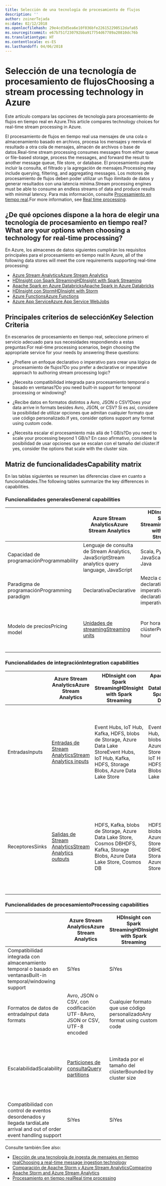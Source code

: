 ```yaml
---
title: Selección de una tecnología de procesamiento de flujos
description: ''
author: zoinerTejada
ms:date: 02/12/2018
ms.openlocfilehash: 29e4cd3d5ea6e10f036bfe226152290512dafa65
ms.sourcegitcommit: e67b751f230792bba917754d67789a20810dc76b
ms.translationtype: HT
ms.contentlocale: es-ES
ms.lasthandoff: 04/06/2018
---
```

# <a name="choosing-a-stream-processing-technology-in-azure"></a><span data-ttu-id="dabec-102">Selección de una tecnología de procesamiento de flujos</span><span class="sxs-lookup"><span data-stu-id="dabec-102">Choosing a stream processing technology in Azure</span></span>

<span data-ttu-id="dabec-103">Este artículo compara las opciones de tecnología para procesamiento de flujos en tiempo real en Azure.</span><span class="sxs-lookup"><span data-stu-id="dabec-103">This article compares technology choices for real-time stream processing in Azure.</span></span>

<span data-ttu-id="dabec-104">El procesamiento de flujos en tiempo real usa mensajes de una cola o almacenamiento basado en archivos, procesa los mensajes y reenvía el resultado a otra cola de mensajes, almacén de archivos o base de datos.</span><span class="sxs-lookup"><span data-stu-id="dabec-104">Real-time stream processing consumes messages from either queue or file-based storage, process the messages, and forward the result to another message queue, file store, or database.</span></span> <span data-ttu-id="dabec-105">El procesamiento puede incluir la consulta, el filtrado y la agregación de mensajes.</span><span class="sxs-lookup"><span data-stu-id="dabec-105">Processing may include querying, filtering, and aggregating messages.</span></span> <span data-ttu-id="dabec-106">Los motores de procesamiento de flujos deben poder utilizar un flujo ilimitado de datos y generar resultados con una latencia mínima.</span><span class="sxs-lookup"><span data-stu-id="dabec-106">Stream processing engines must be able to consume an endless streams of data and produce results with minimal latency.</span></span> <span data-ttu-id="dabec-107">Para más información, consulte [Procesamiento en tiempo real](../big-data/real-time-processing.md).</span><span class="sxs-lookup"><span data-stu-id="dabec-107">For more information, see [Real time processing](../big-data/real-time-processing.md).</span></span>

## <a name="what-are-your-options-when-choosing-a-technology-for-real-time-processing"></a><span data-ttu-id="dabec-108">¿De qué opciones dispone a la hora de elegir una tecnología de procesamiento en tiempo real?</span><span class="sxs-lookup"><span data-stu-id="dabec-108">What are your options when choosing a technology for real-time processing?</span></span>
<span data-ttu-id="dabec-109">En Azure, los almacenes de datos siguientes cumplirán los requisitos principales para el procesamiento en tiempo real:</span><span class="sxs-lookup"><span data-stu-id="dabec-109">In Azure, all of the following data stores will meet the core requirements supporting real-time processing:</span></span>
- [<span data-ttu-id="dabec-110">Azure Stream Analytics</span><span class="sxs-lookup"><span data-stu-id="dabec-110">Azure Stream Analytics</span></span>](/azure/stream-analytics/)
- [<span data-ttu-id="dabec-111">HDInsight con Spark Streaming</span><span class="sxs-lookup"><span data-stu-id="dabec-111">HDInsight with Spark Streaming</span></span>](/azure/hdinsight/spark/apache-spark-streaming-overview)
- [<span data-ttu-id="dabec-112">Apache Spark en Azure Databricks</span><span class="sxs-lookup"><span data-stu-id="dabec-112">Apache Spark in Azure Databricks</span></span>](/azure/azure-databricks/)
- [<span data-ttu-id="dabec-113">HDInsight con Storm</span><span class="sxs-lookup"><span data-stu-id="dabec-113">HDInsight with Storm</span></span>](/azure/hdinsight/storm/apache-storm-overview)
- [<span data-ttu-id="dabec-114">Azure Functions</span><span class="sxs-lookup"><span data-stu-id="dabec-114">Azure Functions</span></span>](/azure/azure-functions/functions-overview)
- [<span data-ttu-id="dabec-115">Azure App Service</span><span class="sxs-lookup"><span data-stu-id="dabec-115">Azure App Service WebJobs</span></span>](/azure/app-service/web-sites-create-web-jobs)

## <a name="key-selection-criteria"></a><span data-ttu-id="dabec-116">Principales criterios de selección</span><span class="sxs-lookup"><span data-stu-id="dabec-116">Key Selection Criteria</span></span>

<span data-ttu-id="dabec-117">En escenarios de procesamiento en tiempo real, seleccione primero el servicio adecuado para sus necesidades respondiendo a estas preguntas:</span><span class="sxs-lookup"><span data-stu-id="dabec-117">For real-time processing scenarios, begin choosing the appropriate service for your needs by answering these questions:</span></span>

- <span data-ttu-id="dabec-118">¿Prefiere un enfoque declarativo o imperativo para crear una lógica de procesamiento de flujos?</span><span class="sxs-lookup"><span data-stu-id="dabec-118">Do you prefer a declarative or imperative approach to authoring stream processing logic?</span></span>

- <span data-ttu-id="dabec-119">¿Necesita compatibilidad integrada para procesamiento temporal o basado en ventanas?</span><span class="sxs-lookup"><span data-stu-id="dabec-119">Do you need built-in support for temporal processing or windowing?</span></span>

- <span data-ttu-id="dabec-120">¿Recibe datos en formatos distintos a Avro, JSON o CSV?</span><span class="sxs-lookup"><span data-stu-id="dabec-120">Does your data arrive in formats besides Avro, JSON, or CSV?</span></span> <span data-ttu-id="dabec-121">Si es así, considere la posibilidad de utilizar opciones que admitan cualquier formato que use código personalizado.</span><span class="sxs-lookup"><span data-stu-id="dabec-121">If yes, consider options support any format using custom code.</span></span>

- <span data-ttu-id="dabec-122">¿Necesita escalar el procesamiento más allá de 1 GB/s?</span><span class="sxs-lookup"><span data-stu-id="dabec-122">Do you need to scale your processing beyond 1 GB/s?</span></span> <span data-ttu-id="dabec-123">En caso afirmativo, considere la posibilidad de usar opciones que se escalan con el tamaño del clúster.</span><span class="sxs-lookup"><span data-stu-id="dabec-123">If yes, consider the options that scale with the cluster size.</span></span> 

## <a name="capability-matrix"></a><span data-ttu-id="dabec-124">Matriz de funcionalidades</span><span class="sxs-lookup"><span data-stu-id="dabec-124">Capability matrix</span></span>

<span data-ttu-id="dabec-125">En las tablas siguientes se resumen las diferencias clave en cuanto a funcionalidades.</span><span class="sxs-lookup"><span data-stu-id="dabec-125">The following tables summarize the key differences in capabilities.</span></span> 

### <a name="general-capabilities"></a><span data-ttu-id="dabec-126">Funcionalidades generales</span><span class="sxs-lookup"><span data-stu-id="dabec-126">General capabilities</span></span>

| | <span data-ttu-id="dabec-127">Azure Stream Analytics</span><span class="sxs-lookup"><span data-stu-id="dabec-127">Azure Stream Analytics</span></span> | <span data-ttu-id="dabec-128">HDInsight con Spark Streaming</span><span class="sxs-lookup"><span data-stu-id="dabec-128">HDInsight with Spark Streaming</span></span> | <span data-ttu-id="dabec-129">Apache Spark en Azure Databricks</span><span class="sxs-lookup"><span data-stu-id="dabec-129">Apache Spark in Azure Databricks</span></span> | <span data-ttu-id="dabec-130">HDInsight con Storm</span><span class="sxs-lookup"><span data-stu-id="dabec-130">HDInsight with Storm</span></span> | <span data-ttu-id="dabec-131">Azure Functions</span><span class="sxs-lookup"><span data-stu-id="dabec-131">Azure Functions</span></span> | <span data-ttu-id="dabec-132">Azure App Service WebJobs</span><span class="sxs-lookup"><span data-stu-id="dabec-132">Azure App Service WebJobs</span></span> |
| --- | --- | --- | --- | --- | --- | --- | 
| <span data-ttu-id="dabec-133">Capacidad de programación</span><span class="sxs-lookup"><span data-stu-id="dabec-133">Programmability</span></span> | <span data-ttu-id="dabec-134">Lenguaje de consulta de Stream Analytics, JavaScript</span><span class="sxs-lookup"><span data-stu-id="dabec-134">Stream analytics query language, JavaScript</span></span> | <span data-ttu-id="dabec-135">Scala, Python, Java</span><span class="sxs-lookup"><span data-stu-id="dabec-135">Scala, Python, Java</span></span> | <span data-ttu-id="dabec-136">Scala, Python, Java, R</span><span class="sxs-lookup"><span data-stu-id="dabec-136">Scala, Python, Java, R</span></span> | <span data-ttu-id="dabec-137">Java, C#</span><span class="sxs-lookup"><span data-stu-id="dabec-137">Java, C#</span></span> | <span data-ttu-id="dabec-138">C#, F#, Node.js</span><span class="sxs-lookup"><span data-stu-id="dabec-138">C#, F#, Node.js</span></span> | <span data-ttu-id="dabec-139">C#, Node.js, PHP, Java, Python</span><span class="sxs-lookup"><span data-stu-id="dabec-139">C#, Node.js, PHP, Java, Python</span></span> |
| <span data-ttu-id="dabec-140">Paradigma de programación</span><span class="sxs-lookup"><span data-stu-id="dabec-140">Programming paradigm</span></span> | <span data-ttu-id="dabec-141">Declarativa</span><span class="sxs-lookup"><span data-stu-id="dabec-141">Declarative</span></span> | <span data-ttu-id="dabec-142">Mezcla de declarativa e imperativa</span><span class="sxs-lookup"><span data-stu-id="dabec-142">Mixture of declarative and imperative</span></span> | <span data-ttu-id="dabec-143">Mezcla de declarativa e imperativa</span><span class="sxs-lookup"><span data-stu-id="dabec-143">Mixture of declarative and imperative</span></span> | <span data-ttu-id="dabec-144">Imperativa</span><span class="sxs-lookup"><span data-stu-id="dabec-144">Imperative</span></span> | <span data-ttu-id="dabec-145">Imperativa</span><span class="sxs-lookup"><span data-stu-id="dabec-145">Imperative</span></span> | <span data-ttu-id="dabec-146">Imperativa</span><span class="sxs-lookup"><span data-stu-id="dabec-146">Imperative</span></span> |    
| <span data-ttu-id="dabec-147">Modelo de precios</span><span class="sxs-lookup"><span data-stu-id="dabec-147">Pricing model</span></span> | [<span data-ttu-id="dabec-148">Unidades de streaming</span><span class="sxs-lookup"><span data-stu-id="dabec-148">Streaming units</span></span>](https://azure.microsoft.com/pricing/details/stream-analytics/) | <span data-ttu-id="dabec-149">Por hora de clúster</span><span class="sxs-lookup"><span data-stu-id="dabec-149">Per cluster hour</span></span> | [<span data-ttu-id="dabec-150">Unidades de Databricks</span><span class="sxs-lookup"><span data-stu-id="dabec-150">Databricks units</span></span>](https://azure.microsoft.com/pricing/details/databricks/) | <span data-ttu-id="dabec-151">Por hora de clúster</span><span class="sxs-lookup"><span data-stu-id="dabec-151">Per cluster hour</span></span> | <span data-ttu-id="dabec-152">Por ejecución de funciones y consumo de recursos</span><span class="sxs-lookup"><span data-stu-id="dabec-152">Per function execution and resource consumption</span></span> | <span data-ttu-id="dabec-153">Por hora de plan de App Service</span><span class="sxs-lookup"><span data-stu-id="dabec-153">Per app service plan hour</span></span> |  

### <a name="integration-capabilities"></a><span data-ttu-id="dabec-154">Funcionalidades de integración</span><span class="sxs-lookup"><span data-stu-id="dabec-154">Integration capabilities</span></span>

| | <span data-ttu-id="dabec-155">Azure Stream Analytics</span><span class="sxs-lookup"><span data-stu-id="dabec-155">Azure Stream Analytics</span></span> | <span data-ttu-id="dabec-156">HDInsight con Spark Streaming</span><span class="sxs-lookup"><span data-stu-id="dabec-156">HDInsight with Spark Streaming</span></span> | <span data-ttu-id="dabec-157">Apache Spark en Azure Databricks</span><span class="sxs-lookup"><span data-stu-id="dabec-157">Apache Spark in Azure Databricks</span></span> | <span data-ttu-id="dabec-158">HDInsight con Storm</span><span class="sxs-lookup"><span data-stu-id="dabec-158">HDInsight with Storm</span></span> | <span data-ttu-id="dabec-159">Azure Functions</span><span class="sxs-lookup"><span data-stu-id="dabec-159">Azure Functions</span></span> | <span data-ttu-id="dabec-160">Azure App Service WebJobs</span><span class="sxs-lookup"><span data-stu-id="dabec-160">Azure App Service WebJobs</span></span> |
| --- | --- | --- | --- | --- | --- | --- | 
| <span data-ttu-id="dabec-161">Entradas</span><span class="sxs-lookup"><span data-stu-id="dabec-161">Inputs</span></span> | [<span data-ttu-id="dabec-162">Entradas de Stream Analytics</span><span class="sxs-lookup"><span data-stu-id="dabec-162">Stream Analytics inputs</span></span>](/azure/stream-analytics/stream-analytics-define-inputs)  | <span data-ttu-id="dabec-163">Event Hubs, IoT Hub, Kafka, HDFS, blobs de Storage, Azure Data Lake Store</span><span class="sxs-lookup"><span data-stu-id="dabec-163">Event Hubs, IoT Hub, Kafka, HDFS, Storage Blobs, Azure Data Lake Store</span></span>  | <span data-ttu-id="dabec-164">Event Hubs, IoT Hub, Kafka, HDFS, blobs de Storage, Azure Data Lake Store</span><span class="sxs-lookup"><span data-stu-id="dabec-164">Event Hubs, IoT Hub, Kafka, HDFS, Storage Blobs, Azure Data Lake Store</span></span>  | <span data-ttu-id="dabec-165">Event Hubs, IoT Hub, blobs de Storage, Azure Data Lake Store</span><span class="sxs-lookup"><span data-stu-id="dabec-165">Event Hubs, IoT Hub, Storage Blobs, Azure Data Lake Store</span></span>  | [<span data-ttu-id="dabec-166">Enlaces admitidos</span><span class="sxs-lookup"><span data-stu-id="dabec-166">Supported bindings</span></span>](/azure/azure-functions/functions-triggers-bindings#supported-bindings) | <span data-ttu-id="dabec-167">Service Bus, colas de Storage, blobs de Storage, Event Hubs, WebHooks, Cosmos DB, Files</span><span class="sxs-lookup"><span data-stu-id="dabec-167">Service Bus, Storage Queues, Storage Blobs, Event Hubs, WebHooks, Cosmos DB, Files</span></span> |
| <span data-ttu-id="dabec-168">Receptores</span><span class="sxs-lookup"><span data-stu-id="dabec-168">Sinks</span></span> |  [<span data-ttu-id="dabec-169">Salidas de Stream Analytics</span><span class="sxs-lookup"><span data-stu-id="dabec-169">Stream Analytics outputs</span></span>](/azure/stream-analytics/stream-analytics-define-outputs) | <span data-ttu-id="dabec-170">HDFS, Kafka, blobs de Storage, Azure Data Lake Store, Cosmos DB</span><span class="sxs-lookup"><span data-stu-id="dabec-170">HDFS, Kafka, Storage Blobs, Azure Data Lake Store, Cosmos DB</span></span> | <span data-ttu-id="dabec-171">HDFS, Kafka, blobs de Storage, Azure Data Lake Store, Cosmos DB</span><span class="sxs-lookup"><span data-stu-id="dabec-171">HDFS, Kafka, Storage Blobs, Azure Data Lake Store, Cosmos DB</span></span> | <span data-ttu-id="dabec-172">Event Hubs, Service Bus, Kafka</span><span class="sxs-lookup"><span data-stu-id="dabec-172">Event Hubs, Service Bus, Kafka</span></span> | [<span data-ttu-id="dabec-173">Enlaces admitidos</span><span class="sxs-lookup"><span data-stu-id="dabec-173">Supported bindings</span></span>](/azure/azure-functions/functions-triggers-bindings#supported-bindings) | <span data-ttu-id="dabec-174">Service Bus, colas de Storage, blobs de Storage, Event Hubs, WebHooks, Cosmos DB, Files</span><span class="sxs-lookup"><span data-stu-id="dabec-174">Service Bus, Storage Queues, Storage Blobs, Event Hubs, WebHooks, Cosmos DB, Files</span></span> | 

### <a name="processing-capabilities"></a><span data-ttu-id="dabec-175">Funcionalidades de procesamiento</span><span class="sxs-lookup"><span data-stu-id="dabec-175">Processing capabilities</span></span>

| | <span data-ttu-id="dabec-176">Azure Stream Analytics</span><span class="sxs-lookup"><span data-stu-id="dabec-176">Azure Stream Analytics</span></span> | <span data-ttu-id="dabec-177">HDInsight con Spark Streaming</span><span class="sxs-lookup"><span data-stu-id="dabec-177">HDInsight with Spark Streaming</span></span> | <span data-ttu-id="dabec-178">Apache Spark en Azure Databricks</span><span class="sxs-lookup"><span data-stu-id="dabec-178">Apache Spark in Azure Databricks</span></span> | <span data-ttu-id="dabec-179">HDInsight con Storm</span><span class="sxs-lookup"><span data-stu-id="dabec-179">HDInsight with Storm</span></span> | <span data-ttu-id="dabec-180">Azure Functions</span><span class="sxs-lookup"><span data-stu-id="dabec-180">Azure Functions</span></span> | <span data-ttu-id="dabec-181">Azure App Service WebJobs</span><span class="sxs-lookup"><span data-stu-id="dabec-181">Azure App Service WebJobs</span></span> |
| --- | --- | --- | --- | --- | --- | --- | 
| <span data-ttu-id="dabec-182">Compatibilidad integrada con almacenamiento temporal o basado en ventanas</span><span class="sxs-lookup"><span data-stu-id="dabec-182">Built-in temporal/windowing support</span></span> | <span data-ttu-id="dabec-183">Sí</span><span class="sxs-lookup"><span data-stu-id="dabec-183">Yes</span></span> | <span data-ttu-id="dabec-184">Sí</span><span class="sxs-lookup"><span data-stu-id="dabec-184">Yes</span></span> | <span data-ttu-id="dabec-185">Sí</span><span class="sxs-lookup"><span data-stu-id="dabec-185">Yes</span></span> | <span data-ttu-id="dabec-186">Sí</span><span class="sxs-lookup"><span data-stu-id="dabec-186">Yes</span></span> | <span data-ttu-id="dabec-187">Sin </span><span class="sxs-lookup"><span data-stu-id="dabec-187">No</span></span> | <span data-ttu-id="dabec-188">Sin </span><span class="sxs-lookup"><span data-stu-id="dabec-188">No</span></span> |
| <span data-ttu-id="dabec-189">Formatos de datos de entrada</span><span class="sxs-lookup"><span data-stu-id="dabec-189">Input data formats</span></span> | <span data-ttu-id="dabec-190">Avro, JSON o CSV, con codificación UTF-8</span><span class="sxs-lookup"><span data-stu-id="dabec-190">Avro, JSON or CSV, UTF-8 encoded</span></span> | <span data-ttu-id="dabec-191">Cualquier formato que use código personalizado</span><span class="sxs-lookup"><span data-stu-id="dabec-191">Any format using custom code</span></span> | <span data-ttu-id="dabec-192">Cualquier formato que use código personalizado</span><span class="sxs-lookup"><span data-stu-id="dabec-192">Any format using custom code</span></span> | <span data-ttu-id="dabec-193">Cualquier formato que use código personalizado</span><span class="sxs-lookup"><span data-stu-id="dabec-193">Any format using custom code</span></span> | <span data-ttu-id="dabec-194">Cualquier formato que use código personalizado</span><span class="sxs-lookup"><span data-stu-id="dabec-194">Any format using custom code</span></span> | <span data-ttu-id="dabec-195">Cualquier formato que use código personalizado</span><span class="sxs-lookup"><span data-stu-id="dabec-195">Any format using custom code</span></span> |
| <span data-ttu-id="dabec-196">Escalabilidad</span><span class="sxs-lookup"><span data-stu-id="dabec-196">Scalability</span></span> | [<span data-ttu-id="dabec-197">Particiones de consulta</span><span class="sxs-lookup"><span data-stu-id="dabec-197">Query partitions</span></span>](/azure/stream-analytics/stream-analytics-parallelization) | <span data-ttu-id="dabec-198">Limitada por el tamaño del clúster</span><span class="sxs-lookup"><span data-stu-id="dabec-198">Bounded by cluster size</span></span> | <span data-ttu-id="dabec-199">Limitado por la configuración de escalado del clúster de Databricks</span><span class="sxs-lookup"><span data-stu-id="dabec-199">Bounded by Databricks cluster scale configuration</span></span> | <span data-ttu-id="dabec-200">Limitada por el tamaño del clúster</span><span class="sxs-lookup"><span data-stu-id="dabec-200">Bounded by cluster size</span></span> | <span data-ttu-id="dabec-201">Hasta 200 instancias de aplicación de función procesándose en paralelo</span><span class="sxs-lookup"><span data-stu-id="dabec-201">Up to 200 function app instances processing in parallel</span></span> | <span data-ttu-id="dabec-202">Limitada por la capacidad del plan de App Service</span><span class="sxs-lookup"><span data-stu-id="dabec-202">Bounded by app service plan capacity</span></span> | 
| <span data-ttu-id="dabec-203">Compatibilidad con control de eventos desordenados y llegada tardía</span><span class="sxs-lookup"><span data-stu-id="dabec-203">Late arrival and out of order event handling support</span></span> | <span data-ttu-id="dabec-204">Sí</span><span class="sxs-lookup"><span data-stu-id="dabec-204">Yes</span></span> | <span data-ttu-id="dabec-205">Sí</span><span class="sxs-lookup"><span data-stu-id="dabec-205">Yes</span></span> | <span data-ttu-id="dabec-206">Sí</span><span class="sxs-lookup"><span data-stu-id="dabec-206">Yes</span></span> | <span data-ttu-id="dabec-207">Sí</span><span class="sxs-lookup"><span data-stu-id="dabec-207">Yes</span></span> | <span data-ttu-id="dabec-208">Sin </span><span class="sxs-lookup"><span data-stu-id="dabec-208">No</span></span> | <span data-ttu-id="dabec-209">Sin </span><span class="sxs-lookup"><span data-stu-id="dabec-209">No</span></span> |

<span data-ttu-id="dabec-210">Consulte también:</span><span class="sxs-lookup"><span data-stu-id="dabec-210">See also:</span></span>

- [<span data-ttu-id="dabec-211">Elección de una tecnología de ingesta de mensajes en tiempo real</span><span class="sxs-lookup"><span data-stu-id="dabec-211">Choosing a real-time message ingestion technology</span></span>](./real-time-ingestion.md)
- [<span data-ttu-id="dabec-212">Comparación de Apache Storm y Azure Stream Analytics</span><span class="sxs-lookup"><span data-stu-id="dabec-212">Comparing Apache Storm and Azure Stream Analytics</span></span>](/azure/stream-analytics/stream-analytics-comparison-storm)
- [<span data-ttu-id="dabec-213">Procesamiento en tiempo real</span><span class="sxs-lookup"><span data-stu-id="dabec-213">Real time processing</span></span>](../big-data/real-time-processing.md)
